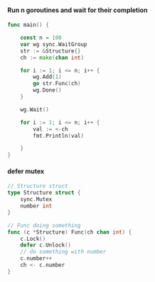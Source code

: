 #### Run n goroutines and wait for their completion
```go
func main() {

	const n = 100
	var wg sync.WaitGroup
	str := &Structure{}
	ch := make(chan int)

	for i := 1; i <= n; i++ {
		wg.Add(1)
		go str.Func(ch)
		wg.Done()
	}

	wg.Wait()

	for i := 1; i <= n; i++ {
		val := <-ch
		fmt.Println(val)

	}
}
```
#### defer mutex
```go
// Structure struct
type Structure struct {
	sync.Mutex
	number int
}

// Func doing something
func (c *Structure) Func(ch chan int) {
	c.Lock()
	defer c.Unlock()
	// do something with number
	c.number++
	ch <- c.number
}
```